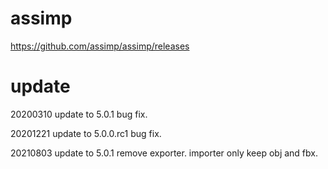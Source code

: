 # assimp

https://github.com/assimp/assimp/releases

# update 

20200310 update to 5.0.1 bug fix.

20201221 update to 5.0.0.rc1 bug fix.

20210803 update to 5.0.1 remove exporter. importer only keep obj and fbx.